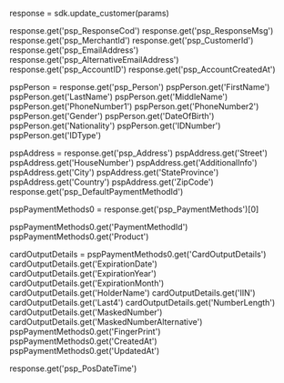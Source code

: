 response = sdk.update_customer(params)

response.get('psp_ResponseCod')
response.get('psp_ResponseMsg')
response.get('psp_MerchantId')
response.get('psp_CustomerId')
response.get('psp_EmailAddress')
response.get('psp_AlternativeEmailAddress')
response.get('psp_AccountID')
response.get('psp_AccountCreatedAt')

pspPerson = response.get('psp_Person')
pspPerson.get('FirstName')
pspPerson.get('LastName')
pspPerson.get('MiddleName')
pspPerson.get('PhoneNumber1')
pspPerson.get('PhoneNumber2')
pspPerson.get('Gender')
pspPerson.get('DateOfBirth')
pspPerson.get('Nationality')
pspPerson.get('IDNumber')
pspPerson.get('IDType')

pspAddress = response.get('psp_Address')
pspAddress.get('Street')
pspAddress.get('HouseNumber')
pspAddress.get('AdditionalInfo')
pspAddress.get('City')
pspAddress.get('StateProvince')
pspAddress.get('Country')
pspAddress.get('ZipCode')
response.get('psp_DefaultPaymentMethodId')

pspPaymentMethods0 = response.get('psp_PaymentMethods')[0]

pspPaymentMethods0.get('PaymentMethodId')
pspPaymentMethods0.get('Product')

cardOutputDetails = pspPaymentMethods0.get('CardOutputDetails')
cardOutputDetails.get('ExpirationDate')
cardOutputDetails.get('ExpirationYear')
cardOutputDetails.get('ExpirationMonth')
cardOutputDetails.get('HolderName')
cardOutputDetails.get('IIN')
cardOutputDetails.get('Last4')
cardOutputDetails.get('NumberLength')
cardOutputDetails.get('MaskedNumber')
cardOutputDetails.get('MaskedNumberAlternative')
pspPaymentMethods0.get('FingerPrint')
pspPaymentMethods0.get('CreatedAt')
pspPaymentMethods0.get('UpdatedAt')


response.get('psp_PosDateTime')
